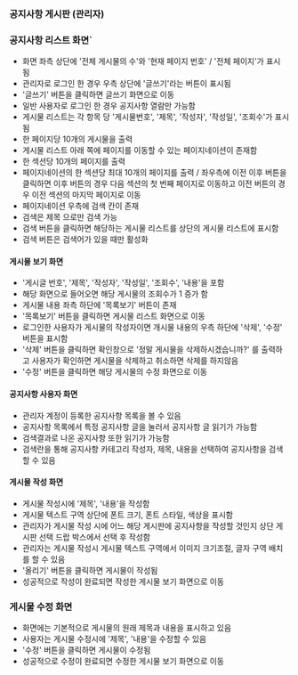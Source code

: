 ### 공지사항 게시판 (관리자)

### 공지사항 리스트 화면`

- 화면 좌측 상단에 '전체 게시물의 수'와 '현재 페이지 번호' / '전체 페이지'가 표시 됨
- 관리자로 로그인 한 경우 우측 상단에 '글쓰기'라는 버튼이 표시됨
- '글쓰기' 버튼을 클릭하면 글쓰기 화면으로 이동
- 일반 사용자로 로그인 한 경우 공지사항 열람만 가능함
- 게시물 리스트는 각 항목 당 '게시물번호', '제목', '작성자', '작성일', '조회수'가 표시됨
- 한 페이지당 10개의 게시물을 출력
- 게시물 리스트 아래 쪽에 페이지를 이동할 수 있는 페이지네이션이 존재함
- 한 섹션당 10개의 페이지를 출력
- 페이지네이션의 한 섹션당 최대 10개의 페이지를 출력 / 좌우측에 이전 이후 버튼을 클릭하면 이후 버튼의 경우 다음 섹션의 첫 번째 페이지로 이동하고
  이전 버튼의 경우 이전 섹션의 마지막 페이지로 이동
- 페이지네이션 우측에 검색 칸이 존재
- 검색은 제목 으로만 검색 가능
- 검색 버튼을 클릭하면 해당하는 게시물 리스트를 상단의 게시물 리스트에 표시함
- 검색 버튼은 검색어가 있을 때만 활성화

#### 게시물 보기 화면

- '게시글 번호', '제목', '작성자', '작성일', '조회수', '내용'을 포함
- 해당 화면으로 들어오면 해당 게시물의 조회수가 1 증가 함
- 게시물 내용 좌측 하단에 '목록보기' 버튼이 존재
- '목록보기' 버튼을 클릭하면 게시물 리스트 화면으로 이동
- 로그인한 사용자가 게시물의 작성자이면 개시물 내용의 우측 하단에 '삭제', '수정' 버튼을 표시함
- '삭제' 버튼을 클릭하면 확인창으로 '정말 게시물을 삭제하시겠습니까?' 를 출력하고 사용자가 확인하면 게시물을 삭제하고 취소하면 삭제를 하지않음
- '수정' 버튼을 클릭하면 해당 게시물의 수정 화면으로 이동

#### 공지사항 사용자 화면
- 관리자 계정이 등록한 공지사항 목록을 볼 수 있음
- 공지사항 목록에서 특정 공지사항 글을 눌러서 공지사항 글 읽기가 가능함
- 검색결과로 나온 공지사항 또한 읽기가 가능함
- 검색란을 통해 공지사항 카테고리 작성자, 제목, 내용을 선택하여 공지사항을 검색할 수 있음

#### 게시물 작성 화면

- 게시물 작성시에 '제목', '내용'을 작성함
- 게시물 텍스트 구역 상단에 폰트 크기, 폰트 스타일, 색상을 표시함
- 관리자가 게시물 작성 시에 어느 해당 게시판에 공지사항을 작성할 것인지 상단 게시판 선택 드랍 박스에서 선택 후 작성함
- 관리자는 게시물 작성시 게시물 텍스트 구역에서 이미지 크기조절, 글자 구역 배치를 할 수 있음
- '올리기' 버튼을 클릭하면 게시물이 작성됨
- 성공적으로 작성이 완료되면 작성한 게시물 보기 화면으로 이동

### 게시물 수정 화면

- 화면에는 기본적으로 게시물의 원래 제목과 내용을 표시하고 있음
- 사용자는 게시물 수정시에 '제목', '내용'을 수정할 수 있음
- '수정' 버튼을 클릭하면 게시물이 수정됨
- 성공적으로 수정이 완료되면 수정한 게시물 보기 화면으로 이동